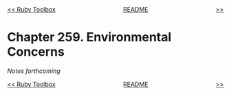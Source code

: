 <div>
<div style='float: left'><a href='ch258-ruby-toolbox.md'>&lt;&lt; Ruby Toolbox</a></div>
<div style='float: right'><a href=''> &gt;&gt;</a></div>
<div style='float: inline-auto;text-align:center'><a href='README.md'>README</a></div>
<div style="clear: both"></div>
</div>

# Chapter 259. Environmental Concerns

*Notes forthcoming*

<div>
<div style='float: left'><a href='ch258-ruby-toolbox.md'>&lt;&lt; Ruby Toolbox</a></div>
<div style='float: right'><a href=''> &gt;&gt;</a></div>
<div style='float: inline-auto;text-align:center'><a href='README.md'>README</a></div>
<div style="clear: both"></div>
</div>